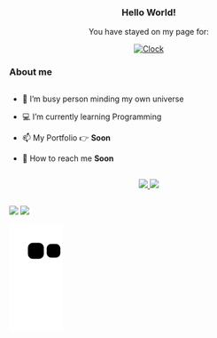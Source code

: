 <h3 align="center">
Hello World!
</h3>

<p align="center">
You have stayed on my page for:
</p>

<p align="center">
<a href="https://github.com/tomchen/animated-svg-clock" title="Animated SVG clock"><img src="https://github.com/tomchen/animated-svg-clock/raw/master/clock.svg" alt="Clock" width="200px" height="200px"></a>
</p>


<h3 align="left">About me</h3>

##

- 🧑 I’m busy person minding my own universe

- 💻 I’m currently learning Programming

- 📫 My Portfolio 👉 **Soon**

- 💬 How to reach me  **Soon**

##

<div align="center">
  <a href="https://github.com/rafaballerini">
  <img height="180em" src="https://github-readme-stats.vercel.app/api?username=redpenblackpen&show_icons=true&theme=dark&include_all_commits=true&count_private=true"/>
  <img height="180em" src="https://github-readme-stats.vercel.app/api/top-langs/?username=redpenblackpen&layout=compact&langs_count=7&theme=dark"/>
</div>
  
 ##

<div> 
  <a href="https://www.youtube.com/channel/UCUziJamBvK56w8nFE9Dk19w" target="_blank"><img src="https://img.shields.io/badge/YouTube-FF0000?style=for-the-badge&logo=youtube&logoColor=white" target="_blank"></a>
  <a href="https://gist.github.com/redpenblackpen" target="_blank"><img src="https://img.shields.io/badge/Github gist-000000?style=for-the-badge&logo=github&logoColor=white" target="_blank"></a>
 
  ![Snake animation](https://github.com/rafaballerini/rafaballerini/blob/output/github-contribution-grid-snake.svg)
 
</div>
